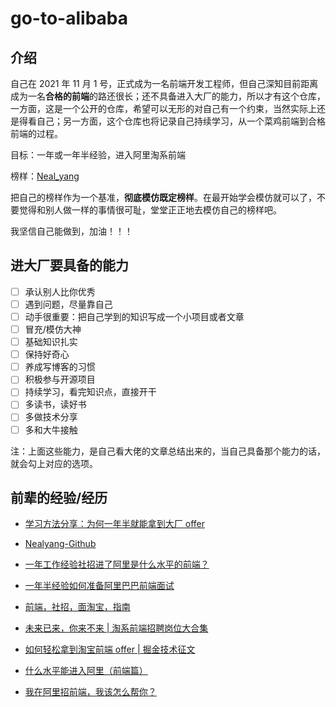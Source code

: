 # go-to-alibaba
## 介绍

自己在 2021 年 11 月 1 号，正式成为一名前端开发工程师，但自己深知目前距离成为一名**合格的前端**的路还很长；还不具备进入大厂的能力，所以才有这个仓库，一方面，这是一个公开的仓库，希望可以无形的对自己有一个约束，当然实际上还是得看自己；另一方面，这个仓库也将记录自己持续学习，从一个菜鸡前端到合格前端的过程。

目标：一年或一年半经验，进入阿里淘系前端

榜样：[Neal_yang](https://juejin.cn/user/149189280674574)

把自己的榜样作为一个基准，**彻底模仿既定榜样**。在最开始学会模仿就可以了，不要觉得和别人做一样的事情很可耻，堂堂正正地去模仿自己的榜样吧。

我坚信自己能做到，加油！！！

## 进大厂要具备的能力

- [ ] 承认别人比你优秀
- [ ] 遇到问题，尽量靠自己
- [ ] 动手很重要：把自己学到的知识写成一个小项目或者文章
- [ ] 冒充/模仿大神
- [ ] 基础知识扎实
- [ ] 保持好奇心
- [ ] 养成写博客的习惯
- [ ] 积极参与开源项目
- [ ] 持续学习，看完知识点，直接开干
- [ ] 多读书，读好书
- [ ] 多做技术分享
- [ ] 多和大牛接触

注：上面这些能力，是自己看大佬的文章总结出来的，当自己具备那个能力的话，就会勾上对应的选项。

## 前辈的经验/经历

- [学习方法分享：为何一年半就能拿到大厂 offer](https://juejin.cn/post/6844903904681918471)
- [Nealyang-Github](https://github.com/Nealyang)

- [一年工作经验社招进了阿里是什么水平的前端？](https://www.zhihu.com/question/269844211/answer/890193258)
- [一年半经验如何准备阿里巴巴前端面试](https://juejin.cn/post/6844904072345026574)

- [前端，社招，面淘宝，指南](https://juejin.cn/post/6922623997980966926)
- [未来已来，你来不来 | 淘系前端招聘岗位大合集](https://juejin.cn/post/6925295629035896845)

- [如何轻松拿到淘宝前端 offer | 掘金技术征文](https://juejin.cn/post/6844903688297775112)
- [什么水平能进入阿里（前端篇）](https://www.yuque.com/u29422/dg5uy8/yo2nwh)

- [我在阿里招前端，我该怎么帮你？](https://segmentfault.com/a/1190000021761594)




